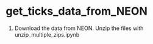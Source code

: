 # get_ticks_data_from_NEON
1. Download the data from NEON.
Unzip the files with unzip_multiple_zips.ipynb

